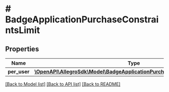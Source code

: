 # # BadgeApplicationPurchaseConstraintsLimit

## Properties

Name | Type | Description | Notes
------------ | ------------- | ------------- | -------------
**per_user** | [**\OpenAPI\AllegroSdk\Model\BadgeApplicationPurchaseConstraintsLimitPerUser**](BadgeApplicationPurchaseConstraintsLimitPerUser.md) |  | [optional]

[[Back to Model list]](../../README.md#models) [[Back to API list]](../../README.md#endpoints) [[Back to README]](../../README.md)

